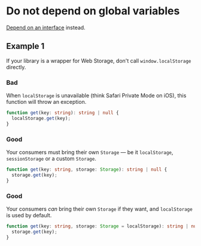# Do not depend on global variables

[Depend on an interface](https://en.wikipedia.org/wiki/Dependency_inversion_principle) instead.

## Example 1

If your library is a wrapper for Web Storage, don't call `window.localStorage` directly.

### Bad

When `localStorage` is unavailable (think Safari Private Mode on iOS), this function will throw an
exception.

```ts
function get(key: string): string | null {
  localStorage.get(key);
}
```

### Good

Your consumers must bring their own `Storage` — be it `localStorage`, `sessionStorage` or a custom
`Storage`.

```ts
function get(key: string, storage: Storage): string | null {
  storage.get(key);
}
```

### Good

Your consumers _can_ bring their own `Storage` if they want, and `localStorage` is used by default.

```ts
function get(key: string, storage: Storage = localStorage): string | null {
  storage.get(key);
}
```
